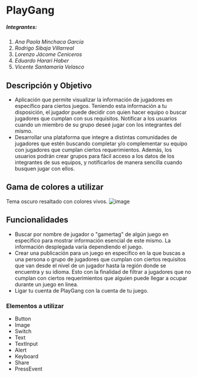 # PlayGang
##### Integrantes:
1. *Ana Paola Minchaca García*
2. *Rodrigo Sibaja Villarreal*
3. *Lorenzo Jácome Ceniceros*
4. *Eduardo Harari Haber*
5. *Vicente Santamaría Velasco*
## Descripción y Objetivo
* Aplicación que permite visualizar la información de jugadores en específico para ciertos juegos. Teniendo esta información a tu disposición, el jugador puede decidir con quien hacer equipo o buscar jugadores que cumplan con sus requisitos.  Notificar a los usuarios cuando un miembro de su grupo deseé jugar con los integrantes del mismo.
* Desarrollar una plataforma que integre a distintas comunidades de jugadores que estén buscando completar y/o complementar su equipo con jugadores que cumplan ciertos requerimientos. Además, los usuarios podrán crear grupos para fácil acceso a los datos de los integrantes de sus equipos, y notificarlos de manera sencilla cuando busquen jugar con ellos.
## Gama de colores a utilizar
Tema oscuro resaltado con colores vivos.
![image](https://user-images.githubusercontent.com/42215175/109437536-dbb03b00-79ea-11eb-86cb-af09fdf52deb.png)
## Funcionalidades
* Buscar por nombre de jugador o "gamertag" de algún juego en especifico para mostrar información esencial de este mismo. La información desplegada varía dependiendo el juego. 
* Crear una publicación para un juego en especifico en la que buscas a una persona o grupo de jugadores que cumplan con ciertos requisitos que van desde el nivel de un jugador hasta la región donde se encuentra y su idioma. Esto con la finalidad de filtrar a jugadores que no cumplan con ciertos requerimientos que alguien puede llegar a ocupar durante un juego en linea. 
* Ligar tu cuenta de PlayGang con la cuenta de tu juego. 

### Elementos a utilizar
* Button
* Image 
* Switch
* Text
* TextInput
* Alert
* Keyboard
* Share
* PressEvent
